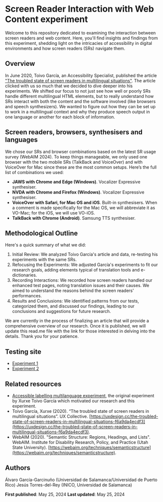 # Screen Reader Interaction with Web Content experiment

Welcome to this repository dedicated to examining the interaction between screen readers and web content. Here, you'll find insights and findings from this experiment, shedding light on the intricacies of accessibility in digital environments and how screen readers (SRs) navigate them.

## Overview

In June 2020, Toivo García, an Accessibility Specialist, published the article ["The troubled state of screen readers in multilingual situations"](https://medium.com/@xurxe/the-troubled-state-of-screen-readers-in-multilingual-situations-f6a9da4ecdf3). The article clicked with us so much that we decided to dive deeper into his experiments. We shifted our focus to not just see how well or poorly SRs handle different multilingual HTML elements, but to really understand how SRs interact with both the content and the software involved (like browsers and speech synthesizers). We wanted to figure out how they can be set up to work in a multilingual context and why they produce speech output in one language or another for each block of information.

## Screen readers, browsers, synthesisers and languages

We chose our SRs and browser combinations based on the latest SR usage survey (WebAIM 2024). To keep things manageable, we only used one browser with the two mobile SRs (TalkBack and VoiceOver) and with VoiceOver for Mac since these are the most common setups. Here’s the full list of combinations we used:

- **JAWS with Chrome and Edge (Windows)**. Vocalizer Expressive synthesiser.
- **NVDA with Chrome and Firefox (Windows)**. Vocalizer Expressive synthesiser.
- **VoiceOver with Safari, for Mac OS and iOS**. Built-in synthesisers. When a comment is made specifically for the Mac OS, we will abbreviate it as VO-Mac; for the iOS, we will use VO-iOS.
- **TalkBack with Chrome (Android)**. Samsung TTS synthesiser.

## Methodological Outline

Here's a quick summary of what we did:
1. Initial Review: We analyzed Toivo García's article and data, re-testing his experiments with the same SRs. 
2. Refocusing the Experiments: We adjusted García's experiments to fit our research goals, adding elements typical of translation tools and e-dictionaries.
3. Recording Interactions: We recorded how screen readers handled our enhanced test pages, noting translation issues and their causes. We aimed to understand the reasons behind the screen readers' performances.
4. Results and Conclusions: We identified patterns from our tests, categorized them, and discussed our findings, leading to our conclusions and suggestions for future research.

We are currently in the process of finalizing an article that will provide a comprehensive overview of our research. Once it is published, we will update this read.me file with the link for those interested in delving into the details. Thank you for your patience.

## Testing site

- [Experiment 1](https://garciagarcinuno.github.io/usal-ms1/page1)
- [Experiment 2](https://garciagarcinuno.github.io/usal-ms1/page2)


## Related resources

- [Accessible labelling multilanguage experiment](https://github.com/xurxe/accessible-labelling-multilanguage-experiment), the original experiment by Xurxe Toivo García which motivated our research and this experiment.
- Toivo García, Xurxe (2020). “The troubled state of screen readers in multilingual situations”. UX Collective. [https://uxdesign.cc/the-troubled-state-of-screen-readers-in-multilingual-situations-f6a9da4ecdf3](https://uxdesign.cc/the-troubled-state-of-screen-readers-in-multilingual-situations-f6a9da4ecdf3).
- WebAIM (2020). "Semantic Structure: Regions, Headings, and Lists". WebAIM. Institute for Disability Research, Policy, and Practice (Utah State University). [https://webaim.org/techniques/semanticstructure](https://webaim.org/techniques/semanticstructure).

## Authors

Álvaro García-Garcinuño (Universidad de Salamanca/Universidad de Puerto Rico)
Jesús Torres-del-Rey (INICO, Universidad de Salamanca)

**First published**: May 25, 2024
**Last updated**: May 25, 2024